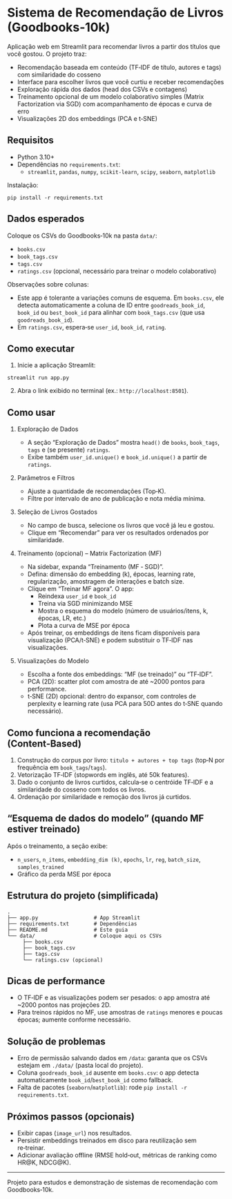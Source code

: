 # Sistema de Recomendação de Livros (Goodbooks‑10k)

Aplicação web em Streamlit para recomendar livros a partir dos títulos que você gostou. O projeto traz:
- Recomendação baseada em conteúdo (TF‑IDF de título, autores e tags) com similaridade do cosseno
- Interface para escolher livros que você curtiu e receber recomendações
- Exploração rápida dos dados (head dos CSVs e contagens)
- Treinamento opcional de um modelo colaborativo simples (Matrix Factorization via SGD) com acompanhamento de épocas e curva de erro
- Visualizações 2D dos embeddings (PCA e t‑SNE)

## Requisitos
- Python 3.10+
- Dependências no `requirements.txt`:
  - `streamlit`, `pandas`, `numpy`, `scikit-learn`, `scipy`, `seaborn`, `matplotlib`

Instalação:
```
pip install -r requirements.txt
```

## Dados esperados
Coloque os CSVs do Goodbooks‑10k na pasta `data/`:
- `books.csv`
- `book_tags.csv`
- `tags.csv`
- `ratings.csv` (opcional, necessário para treinar o modelo colaborativo)

Observações sobre colunas:
- Este app é tolerante a variações comuns de esquema. Em `books.csv`, ele detecta automaticamente a coluna de ID entre `goodreads_book_id`, `book_id` ou `best_book_id` para alinhar com `book_tags.csv` (que usa `goodreads_book_id`).
- Em `ratings.csv`, espera‑se `user_id`, `book_id`, `rating`.

## Como executar
1) Inicie a aplicação Streamlit:
```
streamlit run app.py
```
2) Abra o link exibido no terminal (ex.: `http://localhost:8501`).

## Como usar
1) Exploração de Dados
	- A seção “Exploração de Dados” mostra `head()` de `books`, `book_tags`, `tags` e (se presente) `ratings`.
	- Exibe também `user_id.unique()` e `book_id.unique()` a partir de `ratings`.

2) Parâmetros e Filtros
	- Ajuste a quantidade de recomendações (Top‑K).
	- Filtre por intervalo de ano de publicação e nota média mínima.

3) Seleção de Livros Gostados
	- No campo de busca, selecione os livros que você já leu e gostou.
	- Clique em “Recomendar” para ver os resultados ordenados por similaridade.

4) Treinamento (opcional) – Matrix Factorization (MF)
	- Na sidebar, expanda “Treinamento (MF ‑ SGD)”.
	- Defina: dimensão do embedding (k), épocas, learning rate, regularização, amostragem de interações e batch size.
	- Clique em “Treinar MF agora”. O app:
	  - Reindexa `user_id` e `book_id`
	  - Treina via SGD minimizando MSE
	  - Mostra o esquema do modelo (número de usuários/itens, k, épocas, LR, etc.)
	  - Plota a curva de MSE por época
	- Após treinar, os embeddings de itens ficam disponíveis para visualização (PCA/t‑SNE) e podem substituir o TF‑IDF nas visualizações.

5) Visualizações do Modelo
	- Escolha a fonte dos embeddings: “MF (se treinado)” ou “TF‑IDF”.
	- PCA (2D): scatter plot com amostra de até ~2000 pontos para performance.
	- t‑SNE (2D) opcional: dentro do expansor, com controles de perplexity e learning rate (usa PCA para 50D antes do t‑SNE quando necessário).

## Como funciona a recomendação (Content‑Based)
1. Construção do corpus por livro: `titulo + autores + top tags` (top‑N por frequência em `book_tags`/`tags`).
2. Vetorização TF‑IDF (stopwords em inglês, até 50k features).
3. Dado o conjunto de livros curtidos, calcula‑se o centróide TF‑IDF e a similaridade do cosseno com todos os livros.
4. Ordenação por similaridade e remoção dos livros já curtidos.

## “Esquema de dados do modelo” (quando MF estiver treinado)
Após o treinamento, a seção exibe:
- `n_users`, `n_items`, `embedding_dim (k)`, `epochs`, `lr`, `reg`, `batch_size`, `samples_trained`
- Gráfico da perda MSE por época

## Estrutura do projeto (simplificada)
```
.
├── app.py                  # App Streamlit
├── requirements.txt        # Dependências
├── README.md               # Este guia
└── data/                   # Coloque aqui os CSVs
	 ├── books.csv
	 ├── book_tags.csv
	 ├── tags.csv
	 └── ratings.csv (opcional)
```

## Dicas de performance
- O TF‑IDF e as visualizações podem ser pesados: o app amostra até ~2000 pontos nas projeções 2D.
- Para treinos rápidos no MF, use amostras de `ratings` menores e poucas épocas; aumente conforme necessário.

## Solução de problemas
- Erro de permissão salvando dados em `/data`: garanta que os CSVs estejam em `./data/` (pasta local do projeto).
- Coluna `goodreads_book_id` ausente em `books.csv`: o app detecta automaticamente `book_id`/`best_book_id` como fallback.
- Falta de pacotes (`seaborn`/`matplotlib`): rode `pip install -r requirements.txt`.

## Próximos passos (opcionais)
- Exibir capas (`image_url`) nos resultados.
- Persistir embeddings treinados em disco para reutilização sem re‑treinar.
- Adicionar avaliação offline (RMSE hold‑out, métricas de ranking como HR@K, NDCG@K).

---

Projeto para estudos e demonstração de sistemas de recomendação com Goodbooks‑10k.
